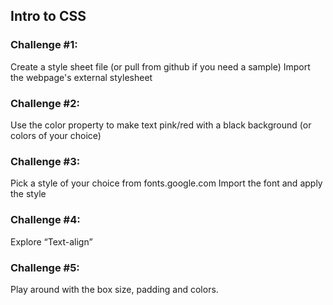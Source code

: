 <h2>Intro to CSS</h2>

<h3> Challenge #1: </h3>

Create a style sheet file (or pull from github if you need a sample) 
Import the webpage's external stylesheet

<h3> Challenge #2: </h3>


Use the color property to make text pink/red with a black background (or colors of your choice)

<h3> Challenge #3: </h3>

Pick a style of your choice from fonts.google.com 
Import the font and apply the style

<h3> Challenge #4: </h3>
Explore “Text-align”

<h3> Challenge #5: </h3>
Play around with the box size, padding and colors. 
